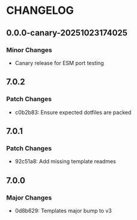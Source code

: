 # CHANGELOG

## 0.0.0-canary-20251023174025

### Minor Changes

- Canary release for ESM port testing

## 7.0.2

### Patch Changes

- c0b2b83: Ensure expected dotfiles are packed

## 7.0.1

### Patch Changes

- 92c51a8: Add missing template readmes

## 7.0.0

### Major Changes

- 0d8b629: Templates major bump to v3
